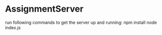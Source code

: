 # AssignmentServer

run following commands to get the server up and running:
npm install
node index.js
